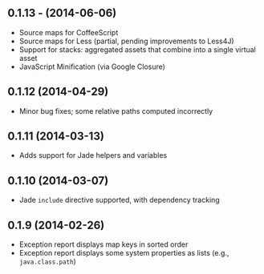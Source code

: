 ## 0.1.13 - (2014-06-06)

* Source maps for CoffeeScript
* Source maps for Less (partial, pending improvements to Less4J)
* Support for stacks: aggregated assets that combine into a single virtual asset
* JavaScript Minification (via Google Closure) 

## 0.1.12 (2014-04-29)

* Minor bug fixes; some relative paths computed incorrectly

## 0.1.11 (2014-03-13)

* Adds support for Jade helpers and variables

## 0.1.10 (2014-03-07)

* Jade `include` directive supported, with dependency tracking

## 0.1.9 (2014-02-26)

* Exception report displays map keys in sorted order
* Exception report displays some system properties as lists (e.g., `java.class.path`)